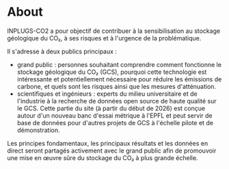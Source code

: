 # About

INPLUGS-CO2 a pour objectif de contribuer à la sensibilisation au stockage géologique du CO₂, à ses risques et à l'urgence de la problématique.

Il s'adresse à deux publics principaux :

- grand public : personnes souhaitant comprendre comment fonctionne le stockage géologique du CO₂ (GCS), pourquoi cette technologie est intéressante et potentiellement nécessaire pour réduire les émissions de carbone, et quels sont les risques ainsi que les mesures d'atténuation.
- scientifiques et ingénieurs : experts du milieu universitaire et de l'industrie à la recherche de données open source de haute qualité sur le GCS. Cette partie du site (à partir du début de 2026) est conçue autour d'un nouveau banc d'essai métrique à l'EPFL et peut servir de base de données pour d'autres projets de GCS à l'échelle pilote et de démonstration.

Les principes fondamentaux, les principaux résultats et les données en direct seront partagés activement avec le grand public afin de promouvoir une mise en œuvre sûre du stockage du CO₂ à plus grande échelle.
